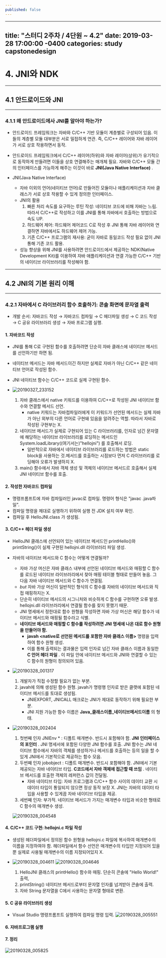 ```yaml
---
published: false
---
```

---
title: "스터디 2주차 / 4단원 ~ 4.2"
date: 2019-03-28 17:00:00 -0400
categories: study capstonedesign
---


# 4. JNI와 NDK
---------------------

## 4.1 안드로이드와 JNI
---------------------

### 4.1.1 왜 안드로이드에사 JNI를 알아야 하는가?

- 안드로이드 프레임워크는 자바와 C/C++ 기반 모듈이 계층별로 구성되어 있음. 이들의 계층별 모듈 대부분은 서로 밀접하게 연관. 즉, C/C++ 레이어와 자바 레이어가 서로 상호 작용하면서 동작.
- 안드로이드 프레임워크에서 C/C++ 레이어(하위)와 자바 레이어(상위)가 유기적으로 동작하게 만들려면 이들을 상호 연결해주는 매개체 필요. 자바와 C/C++ 모듈 간의 인터페이스를 가능하게 해주는 이것이 바로 __JNI(Java Native Interface)__ .

- JNI(Java Native Interface)
     - 자바 이외의 언어(네이티브 언어)로 만들어진 모듈이나 애플리케이션과 자바 클래스가 서로 상호 작용할 수 있게 정의한 인터페이스.
     - JNI의 활용
		1. 빠른 처리 속도를 요구하는 루틴 작성: 네이티브 코드에 비해 자바는 느림. 따라서 C/C++로 작성하고 이를 JNI를 통해 자바에서 호출하는 방법으로 속도 UP.
        2. 하드웨어 제어: 하드웨어 제어코드 C로 작성 후 JNI 통해 자바 레이어와 연결하면 자바에서도 하드웨어 제어 가능.
        3. 기존 C/C++ 프로그램의 재사용: 굳이 자바로 동일코드 작성 필요 없이 JNI 통해 기존 코드 활용.
     - 성능 향상을 위해 JNI를 사용하려면 안드로이드에서 제공하는 NDK(Native Development Kit)를 이용하여 자바 애플리케이션과 연결 가능한 C/C++ 기반의 네이티브 라이브러리를 작성해야 함.
---------------------

## 4.2 JNI의 기본 원리 이해
---------------------  
### 4.2.1 자바에서 C 라이브러리 함수 호출하기: 콘솔 화면에 문자열 출력

- 개발 순서: 자바코드 작성 → 자바코드 컴파일 → C 헤더파일 생성 → C 코드 작성 → C 공유 라이브러리 생성 → 자바 프로그램 실행.

#### 1. 자바코드 작성
- JNI를 통해 C로 구현된 함수를 호출하려면 단순히 자바 클래스에 네이티브 메서드를 선언하기만 하면 됨.
- 네이티브 메서드는 자바 메서드이긴 하지만 실제로 자바가 아닌 C/C++ 같은 네이티브 언어로 작성된 함수.
- JNI 네이티브 함수는 C/C++ 코드로 실제 구현된 함수.

- ![20190327_233152](https://user-images.githubusercontent.com/48465809/55142276-97bdb700-517f-11e9-9d8a-b84ac63e6fbc.jpg)
	1. 자바 클래스에서 native 키워드를 이용하여 C/C++로 작성된 JNI 네이티브 함수와 연결할 메서드 선언.
    	- native 키워드는 자바컴파일러에게 이 키워드가 선언된 메서드는 실제 자바가 아닌 외부의 다른 언어로 구현돼 있음을 알려주는 역할. 따라서 자바로 작성된 구현부는 X.
	2. 네이티브 메서드가 실제로 구현되어 있는 C 라이브러리를, 인자로 넘긴 문자열에 해당하는 네이티브 라이브러리를 로딩하는 메서드인 System.loadLibrary((여기서는)"hellojni") 를 호출해서 로딩.
		- 일반적으로 자바에서 네이티브 라이브러리를 로드하는 방법은 static block을 사용하는 것.메서드를 호출하는 시점보다 먼저 C 라이브러리를 로딩해야 오류가 발생하지 X.
	3. main() 함수에서 자바 객체 생성 및 객체의 네이티브 메서드르 호출해서 실제 JNI 네이티브 함수를 호출.

#### 2. 작성한 자바코드 컴파일
- 명령프롬프트에 자바 컴파일러인 javac로 컴파일. 명령어 형식은 "javac .java파일".
- 컴파일 명령을 제대로 실행하기 위하여 실행 전 JDK 설치 여부 확인.
- 컴파일 후 HelloJNI.class 가 생성됨. 

#### 3. C/C++ 헤더 파일 생성
- HelloJNI 클래스에 선언되어 있는 네이티브 메서드인 printHello()와 printString()이 실제 구현된 hellojni.dll 라이브러리 파일 생성.
- 자바의 네이티브 메서드와 C 함수는 어떻게 연결될까?
	- 자바 가상 머신은 자바 클래스 내부에 선언된 네이티브 메서드와 매핑할 C 함수를 로드된 네이티브 라이브러리에서 찾아 매핑 테이블 형태로 만들어 놓음. 그 다음 자바 네이티브 메서드와 C 함수가 연결됨.
    - _but_ 자바 가상 머신이 일반적인 형식의 C 함수를 자바의 네이티브 메서드와 직접 매핑하지는 X.
    - 단순히 네이티브 메서드의 시그니처와 비슷하게 C 함수를 구현하면 오류 발생. hellojni.dll 라이브러리에서 연결될 함수를 찾지 못했기 때문.
    - JNI 명세에서 정한대로 함수 원형을 작성하면 자바 가상 머신은 해당 함수가 네이티브 메서드와 매핑될 함수라고 식별.
    - __네이티브 메서드와 매핑할 C 함수를 작성하려면 JNI 명세에 나온 대로 함수 원형을 만들어야 함.__
    	- __javah <native로 선언된 메서드를 포함한 자바 클래스 이름>__ 명령을 입력하여 함수 원형 생성.
        - 이를 통해 출력되는 결과물은 입력 인자로 넘긴 자바 클래스 이름과 동일한 __C 언어 헤더 파일__ . 이 파일 안에 네이티브 메서드와 JNI와 연결할 수 있는 C 함수의 원형이 정의되어 있음.

- ![20190328_001317](https://user-images.githubusercontent.com/48465809/55142277-98564d80-517f-11e9-9d4b-49ac79c45e64.jpg)
	1. 개발자가 직접 수정할 필요가 없는 부분.
    2. javah에 의해 생성된 함수 원형. javah가 명령행 인자로 받은 클랫에 포함된 네이티브 메서드를 토대로 생성됨.
    	- JNIEXPORT, JNICALL 매크로는 JNI가 제대로 동작하기 위해 필요한 부분.
        - JNI 지원 가능한 함수 이름은 __Java_클래스이름_네이티브메서드이름__ 의 형태.
        
- ![20190328_002404](https://user-images.githubusercontent.com/48465809/55142278-98564d80-517f-11e9-9a6d-ee5616ace66e.jpg)
	1. 첫번째 인자 JNIEnv * : 디폴트 매개변수. 반드시 포함해야 함. __JNI 인터페이스의 포인터__ . JNI 명세서에 포함된 다양한 JNI 함수를 호출. JNI 함수는 JNI 네이티브 함수에서 자바의 객체를 생성하거나 메서드를 호출하는 등의 일을 할 수 있게 JNI에서 기본적으로 제공하는 함수 모음.
	2. 두번째 인자 jobobject : 디폴트 매개변수. 반드시 포함해야 함. JNI에서 기본 제공되는 자바 네이티브 타입. __C코드에서 자바 객체에 접근할 때 쓰임__ . 네이티브 메서드를 호출한 객체의 레퍼런스 값이 전달됨.
    	- 자바 네이티브 타입: 자바 프로그램과 C/C++ 함수 사이의 데이터 교환 시 데이터 타입이 통일되지 않으면 정상 동작 보장 X. JNI는 자바의 데이터 타입을 사용할 수 있게끔 자바 네이티브 타입을 제공.
	3. 세번째 인자: 부가적. 네이티브 메서드가 가지는 매개변수 타입과 비슷한 형태로 C 함수의 매개변수 생성.
    
    ![20190328_004548](https://user-images.githubusercontent.com/48465809/55142279-98eee400-517f-11e9-9637-72ed1e94daf3.jpg)
        
#### 4. C/C++ 코드 구현: hellojni.c 파일 작성
- 생성된 헤더파일에서 정의된 함수 원형을 hellojni.c 파일에 복사하여 매개변수의 이름을 지정하여야 함. 헤더파일에서 함수 선언은 매개변수의 타입만 지정되어 있을뿐 실제로 사용될 매개변수의 이름 지정되어있지 X.

- ![20190328_004611](https://user-images.githubusercontent.com/48465809/55142280-98eee400-517f-11e9-8060-8d74445623d2.jpg)
![20190328_004646](https://user-images.githubusercontent.com/48465809/55142282-98eee400-517f-11e9-8032-5fe4e9fcadfc.jpg)

	1. HelloJNI 클래스의 printHello() 함수와 매핑. 단순히 콘솔에 "Hello World!" 출력,
    2. printString() 네이티브 메서드로부터 문자열 인자를 넘겨받아 콘솔에 출력. 
    3. 자바 String 문자열을 C에서 사용하는 문자열 형태로 변환.
    
#### 5. C 공유 라이브러리 생성
- Visual Studio 명령프롬프트 실행하여 컴파일 명령 입력.
![20190328_005551](https://user-images.githubusercontent.com/48465809/55142283-99877a80-517f-11e9-8835-e0462a4b9092.jpg)

#### 6. 자바프로그램 실행

#### 7. 정리
![20190328_005825](https://user-images.githubusercontent.com/48465809/55142284-99877a80-517f-11e9-9eb8-792d71298986.jpg)


        
